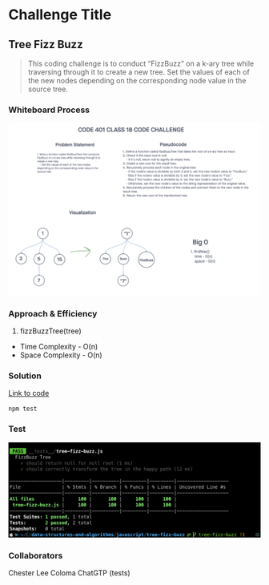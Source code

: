 # Challenge Title
## Tree Fizz Buzz
> This coding challenge is to conduct “FizzBuzz” on a k-ary tree while traversing through it to create a new tree. Set the values of each of the new nodes depending on the corresponding node value in the source tree.

### Whiteboard Process
![Tree Fizz Buzz](../images/tree-fizz-buzz.png)

### Approach & Efficiency
<!-- What approach did you take? Why? What is the Big O space/time for this approach? -->

1. fizzBuzzTree(tree)
  * Time Complexity - O(n)
  * Space Complexity - O(n)

### Solution
<!-- Show how to run your code, and examples of it in action -->
[Link to code](https://github.com/cleecoloma/data-structures-and-algorithms/tree/main/javascript/tree-fizz-buzz)
```text
npm test
```

### Test
![Trees Breadth First](../images/tree-fizz-buzz-test.png)

### Collaborators
Chester Lee Coloma
ChatGTP (tests)
